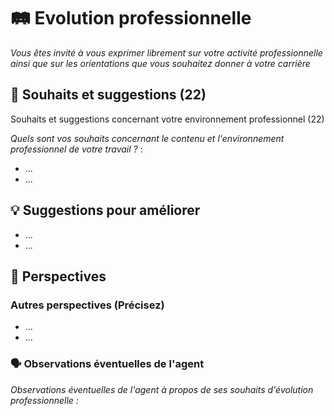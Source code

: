 # 🛤️ Evolution professionnelle

_Vous êtes invité à vous exprimer librement sur votre activité professionnelle
ainsi que sur les orientations que vous souhaitez donner à votre carrière_

## 🙏 Souhaits et suggestions (22)

Souhaits et suggestions concernant votre environnement professionnel (22)

_Quels sont vos souhaits concernant le contenu et l'environnement professionnel de votre travail ?_ :

- ...
- ...

## 💡 Suggestions pour améliorer

- ...
- ...

## 🔭 Perspectives

### Autres perspectives (Précisez)

- ...
- ...

### 🗣️ Observations éventuelles de l'agent

_Observations éventuelles de l'agent à propos de ses souhaits d'évolution professionnelle :_


